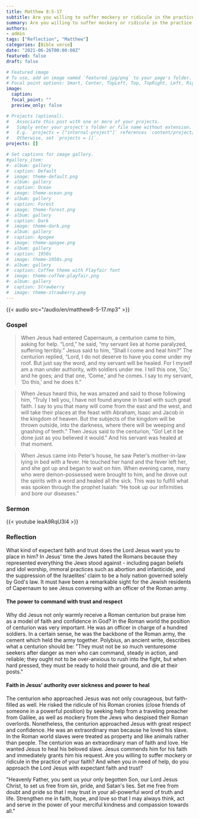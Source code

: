 ```yaml
---
title: Matthew 8:5-17
subtitle: Are you willing to suffer mockery or ridicule in the practice of your faith? And when you in need of help, do you approach the Lord Jesus with expectant faith and trust?
summary: Are you willing to suffer mockery or ridicule in the practice of your faith? And when you in need of help, do you approach the Lord Jesus with expectant faith and trust?
authors:
- admin
tags: ["Reflection", "Matthew"]
categories: [Bible verse]
date: "2021-06-26T00:00:00Z"
featured: false
draft: false

# Featured image
# To use, add an image named `featured.jpg/png` to your page's folder.
# Focal point options: Smart, Center, TopLeft, Top, TopRight, Left, Right, BottomLeft, Bottom, BottomRight
image:
  caption:
  focal_point: ""
  preview_only: false

# Projects (optional).
#   Associate this post with one or more of your projects.
#   Simply enter your project's folder or file name without extension.
#   E.g. `projects = ["internal-project"]` references `content/project/deep-learning/index.md`.
#   Otherwise, set `projects = []`.
projects: []

# Set captions for image gallery.
#gallery_item:
#- album: gallery
#  caption: Default
#  image: theme-default.png
#- album: gallery
#  caption: Ocean
#  image: theme-ocean.png
#- album: gallery
#  caption: Forest
#  image: theme-forest.png
#- album: gallery
#  caption: Dark
#  image: theme-dark.png
#- album: gallery
#  caption: Apogee
#  image: theme-apogee.png
#- album: gallery
#  caption: 1950s
#  image: theme-1950s.png
#- album: gallery
#  caption: Coffee theme with Playfair font
#  image: theme-coffee-playfair.png
#- album: gallery
#  caption: Strawberry
#  image: theme-strawberry.png
---
```


{{< audio src="/audio/en/matthew8-5-17.mp3" >}}

### Gospel
> When Jesus had entered Capernaum, a centurion came to him, asking for help. “Lord,” he said, “my servant lies at home paralyzed, suffering terribly.” Jesus said to him, “Shall I come and heal him?” The centurion replied, “Lord, I do not deserve to have you come under my roof. But just say the word, and my servant will be healed. For I myself am a man under authority, with soldiers under me. I tell this one, ‘Go,’ and he goes; and that one, ‘Come,’ and he comes. I say to my servant, ‘Do this,’ and he does it.”

> When Jesus heard this, he was amazed and said to those following him, “Truly I tell you, I have not found anyone in Israel with such great faith. I say to you that many will come from the east and the west, and will take their places at the feast with Abraham, Isaac and Jacob in the kingdom of heaven. But the subjects of the kingdom will be thrown outside, into the darkness, where there will be weeping and gnashing of teeth.” Then Jesus said to the centurion, “Go! Let it be done just as you believed it would.” And his servant was healed at that moment.

> When Jesus came into Peter’s house, he saw Peter’s mother-in-law lying in bed with a fever. He touched her hand and the fever left her, and she got up and began to wait on him. When evening came, many who were demon-possessed were brought to him, and he drove out the spirits with a word and healed all the sick. This was to fulfill what was spoken through the prophet Isaiah: “He took up our infirmities and bore our diseases.”

### Sermon
{{< youtube leaA9RqU3l4 >}}

### Reflection
What kind of expectant faith and trust does the Lord Jesus want you to place in him? In Jesus' time the Jews hated the Romans because they represented everything the Jews stood against - including pagan beliefs and idol worship, immoral practices such as abortion and infanticide, and the suppression of the Israelites' claim to be a holy nation governed solely by God's law. It must have been a remarkable sight for the Jewish residents of Capernaum to see Jesus conversing with an officer of the Roman army.

#### The power to command with trust and respect
Why did Jesus not only warmly receive a Roman centurion but praise him as a model of faith and confidence in God? In the Roman world the position of centurion was very important. He was an officer in charge of a hundred soldiers. In a certain sense, he was the backbone of the Roman army, the cement which held the army together. Polybius, an ancient write, describes what a centurion should be: "They must not be so much venturesome seekers after danger as men who can command, steady in action, and reliable; they ought not to be over-anxious to rush into the fight, but when hard pressed, they must be ready to hold their ground, and die at their posts."

#### Faith in Jesus' authority over sickness and power to heal
The centurion who approached Jesus was not only courageous, but faith-filled as well. He risked the ridicule of his Roman cronies (close friends of someone in a powerful position) by seeking help from a traveling preacher from Galilee, as well as mockery from the Jews who despised their Roman overlords. Nonetheless, the centurion approached Jesus with great respect and confidence. He was an extraordinary man because he loved his slave. In the Roman world slaves were treated as property and like animals rather than people. The centurion was an extraordinary man of faith and love. He wanted Jesus to heal his beloved slave. Jesus commends him for his faith and immediately grants him his request. Are you willing to suffer mockery or ridicule in the practice of your faith? And when you in need of help, do you approach the Lord Jesus with expectant faith and trust?

"Heavenly Father, you sent us your only begotten Son, our Lord Jesus Christ, to set us free from sin, pride, and Satan's lies. Set me free from doubt and pride so that I may trust in your all-powerful word of truth and life. Strengthen me in faith, hope, and love so that  I may always think, act and serve in the power of your merciful kindness and compassion towards all."
